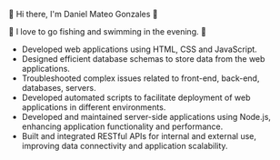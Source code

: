 💖 Hi there, I'm Daniel Mateo Gonzales 👋

📌 I love to go fishing and swimming in the evening. 📌

- Developed web applications using HTML, CSS and JavaScript.
- Designed efficient database schemas to store data from the web applications.
- Troubleshooted complex issues related to front-end, back-end, databases, servers.
- Developed automated scripts to facilitate deployment of web applications in different environments.
- Developed and maintained server-side applications using Node.js, enhancing application functionality and performance.
- Built and integrated RESTful APIs for internal and external use, improving data connectivity and application scalability.

